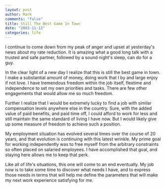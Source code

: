 ```yaml
--- 
layout: post
author: Mark
comments: "false"
title: Still The Best Game In Town
date: "2003-11-13"
categories: life
---
```

I continue to come down from my peak of anger and upset at yesterday's news about my rate reduction. It is amazing what a good long talk with a trusted and safe partner, followed by a sound night's sleep, can do for a guy.

In the clear light of a new day I realize that this is still the best game in town. I make a substantial amount of money, doing work that I by and large enjoy if not love. I have tremendous freedom within the job itself, flextime and independence to set my own priorities and tasks. There are few other engagements that would allow me so much freedom.

Further I realize that I would be extremely lucky to find a job with similar compensation levels anywhere else in the country. Sure, with the added value of paid benefits, and paid time off, I could afford to work for less and still maintain the same standard of living I have now. But I would likely give up some measure of freedom to achieve such a position.

My employment situation has evolved several times over the course of 20 years, and that evolution is continuing with this latest wrinkle. My prime goal for working independently was to free myself from the arbitrary constraints so often placed on salaried employees. I have accomplished that goal, and staying here allows me to keep that perk.

Like all of life's situations, this one will come to an end eventually. My job now is to take some time to discover what needs I have, and to express those needs in terms that will help me define the parameters that will make my next work experience satisfying for me.
